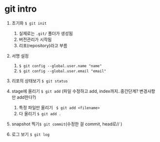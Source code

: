 # git intro

1. 초기화 `$ git init`
   1. 실제로는 `.git/` 폴더가 생성됨
   2. 버전관리가 시작됨
   3. 리포(repository)라고 부름
2. 서명 설정
   1. `$ git config --global.user.name "name"`
   2. `$ git config --global.user.email "email"`

3. 리포의 상태보기 `$ git status`
4. stage에 올리기 `$ git add` (파일 수정하고 add, index까지..중간단계? 변경사항만 add한다?)
   1. 특정 파일만 올리기 ` $ git add <filename>`
   2. 다 올리기 `$ git add .`
5. snapshot 찍기`$ git commit`(수정한 걸 commit, head로// )
6. 로그 보기 `$ git log`



